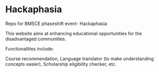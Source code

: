 # Hackaphasia
Repo for BMSCE phaseshift event- Hackaphasia

This website aims at enhancing educational opportunities for the disadvantaged communities.

Functionalities include:

Course recommendation,
Language translator (to make understanding concepts easier),
Scholarship eligibility checker,
etc.
